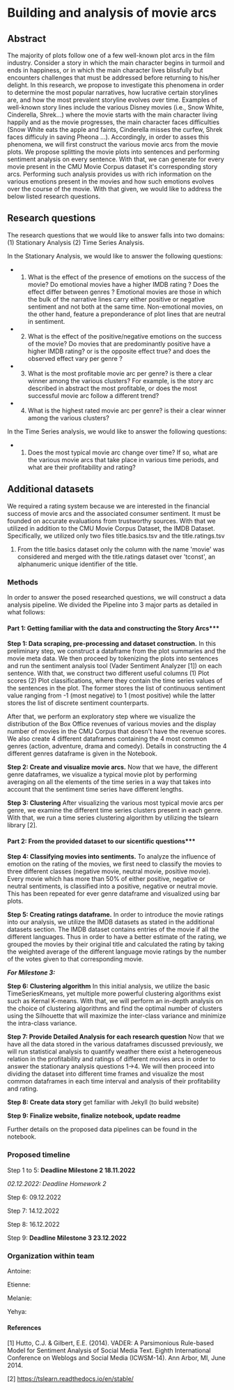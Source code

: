 # Building and analysis of movie arcs

## Abstract
The majority of plots follow one of a few well-known plot arcs in the film industry. Consider a story in which the main character begins in turmoil and ends in happiness, or in which the main character lives blissfully but encounters challenges that must be addressed before returning to his/her delight.
In this research, we propose to investigate this phenomena in order to determine the most popular narratives, how lucrative certain storylines are, and how the most prevalent storyline evolves over time. Examples of well-known story lines include the various Disney movies (i.e., Snow White, Cinderella, Shrek...) where the movie starts with the main character living happily and as the movie progresses, the main character faces difficulties (Snow White eats the apple and faints, Cinderella misses the curfew, Shrek faces difficuly in saving Pheona ...). Accordingly, in order to asses this phenomena, we will first construct the various movie arcs from the movie plots. We propose splitting the movie plots into sentences and performing sentiment analysis on every sentence. With that, we can generate for every movie present in the CMU Movie Corpus dataset it's corresponding story arcs. Performing such analysis provides us with rich information on the various emotions present in the movies and how such emotions evolves over the course of the movie. With that given, we would like to address the below listed research questions.

## Research questions
The research questions that we would like to answer falls into two domains: (1) Stationary Analysis (2) Time Series Analysis.

In the Stationary Analysis, we would like to answer the following questions:

- 1) What is the effect of the presence of emotions on the success of the movie? Do emotional movies have a higher IMDB rating ? Does the effect differ between genres ? Emotional movies are those in which the bulk of the narrative lines carry either positive or negative sentiment and not both at the same time. Non-emotional movies, on the other hand, feature a preponderance of plot lines that are neutral in sentiment.

- 2) What is the effect of the positive/negative emotions on the success of the movie? Do movies that are predominantly positive have a higher IMDB rating? or is the opposite effect true? and does the observed effect vary per genre ?

- 3) What is the most profitable movie arc per genre? is there a clear winner among the various clusters? For example, is the story arc described in abstract the most profitable, or does the most successful movie arc follow a different trend?

- 4) What is the highest rated movie arc per genre? is their a clear winner among the various clusters?

In the Time Series analysis, we would like to answer the following questions:

- 1) Does the most typical movie arc change over time? If so, what are the various movie arcs that take place in various time periods, and what are their profitability and rating?


## Additional datasets
We required a rating system because we are interested in the financial success of movie arcs and the associated consumer sentiment. It must be founded on accurate evaluations from trustworthy sources. With that we utilized in addition to the CMU Movie Corpus Dataset, the IMDB Dataset. Specifically, we utilized only two files title.basics.tsv and the title.ratings.tsv

1. From the title.basics dataset only the column with the name 'movie' was considered and merged with the title.ratings dataset over 'tconst', an alphanumeric unique identifier of the title. 

### Methods
In order to answer the posed researched questions, we will construct a data analysis pipeline. We divided the Pipeline into 3 major parts as detailed in what follows:  

#### Part 1: Getting familiar with the data and constructing the Story Arcs***

**Step 1: Data scraping, pre-processing and dataset construction.** In this preliminary step, we construct a dataframe from the plot summaries and the movie meta data. We then proceed by tokenizing the plots into sentences and run the sentiment analysis tool (Vader Sentiment Analyzer [1]) on each sentence. With that, we construct two different useful columns (1) Plot scores (2) Plot classifications, where they contain the time series values of the sentences in the plot. The former stores the list of continuous sentiment value ranging from -1 (most negative) to 1 (most positive) while the latter stores the list of discrete sentiment counterparts. 

After that, we perform an exploratory step where we visualize the distribution of the Box Office revenues of various movies and the display number of movies in the CMU Corpus that doesn't have the revenue scores. We also create 4 different dataframes containing the 4 most common genres (action, adventure, drama and comedy). Details in constructing the 4 different genres dataframe is given in the Notebook.

**Step 2: Create and visualize movie arcs.** Now that we have, the different genre dataframes, we visualize a typical movie plot by performing averaging on all the elements of the time series in a way that takes into account that the sentiment time series have different lengths.

**Step 3: Clustering** After visualizing the various most typical movie arcs per genre, we examine the different time series clusters present in each genre. With that, we run a time series clustering algorithm by utilizing the tslearn library [2].

#### Part 2: From the provided dataset to our sicentific questions*** 

**Step 4: Classifying movies into sentiments.** To analyze the influence of emotion on the rating of the movies, we first need to classify the movies to three different classes (negative movie, neutral movie, positive movie). Every movie which has more than 50% of either positive, negative or neutral sentiments, is classified into a positive, negative or neutral movie. This has been repeated for ever genre dataframe and visualized using bar plots.

**Step 5: Creating ratings dataframe.** 
In order to introduce the movie ratings into our analysis, we utilize the IMDB datasets as stated in the additional datasets section. The IMDB dataset contains entries of the movie if all the different languages. Thus in order to have a better estimate of the rating, we grouped the movies by their original title and calculated the rating by taking the weighted average of the different language movie ratings by the number of the votes given to that corresponding movie.

***For Milestone 3:***

**Step 6: Clustering algorithm** In this initial analysis, we utilize the basic TimeSeriesKmeans, yet multiple more powerful clustering algorithms exist such as Kernal K-means. With that, we will perform an in-depth analysis on the choice of clustering algorithms and find the optimal number of clusters using the Silhouette that will maximize the inter-class variance and minimize the intra-class variance.

**Step 7: Provide Detailed Analysis for each research question** Now that we have all the data stored in the various dataframes discussed previously, we will run statistical analysis to quantify weather there exist a heterogeneous relation in the profitability and ratings of different movies arcs in order to answer the stationary analysis questions 1->4. We will then proceed into dividing the dataset into different time frames and visualize the most common dataframes in each time interval and analysis of their profitability and rating.

**Step 8: Create data story** get familiar with Jekyll (to build website)

**Step 9: Finalize website, finalize notebook, update readme**


Further details on the proposed data pipelines can be found in the notebook.


### Proposed timeline

Step 1 to 5: **Deadline Milestone 2 18.11.2022**

*02.12.2022: Deadline Homework 2*

Step 6: 09.12.2022

Step 7: 14.12.2022

Step 8: 16.12.2022

Step 9: **Deadline Milestone 3 23.12.2022**

### Organization within team
Antoine: 

Etienne: 

Melanie:

Yehya:


#### References
[1] Hutto, C.J. & Gilbert, E.E. (2014). VADER: A Parsimonious Rule-based Model for Sentiment Analysis of Social Media Text. Eighth International Conference on Weblogs and Social Media (ICWSM-14). Ann Arbor, MI, June 2014.

[2] https://tslearn.readthedocs.io/en/stable/
